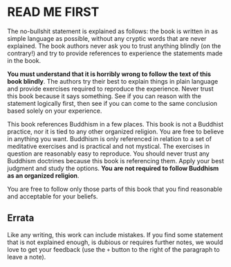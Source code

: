 # READ ME FIRST

The no-bullshit statement is explained as follows: the book is written in as simple language as possible, without any cryptic words that are never explained. The book authors never ask you to trust anything blindly (on the contrary!) and try to provide references to experience the statements made in the book.

**You must understand that it is horribly wrong to follow the text of this book blindly**. The authors try their best to explain things in plain language and provide exercises required to reproduce the experience. Never trust this book because it says something. See if you can reason with the statement logically first, then see if you can come to the same conclusion based solely on your experience.

This book references Buddhism in a few places. This book is not a Buddhist practice, nor it is tied to any other organized religion. You are free to believe in anything you want. Buddhism is only referenced in relation to a set of meditative exercises and is practical and not mystical. The exercises in question are reasonably easy to reproduce. You should never trust any Buddhism doctrines because this book is referencing them. Apply your best judgment and study the options. **You are not required to follow Buddhism as an organized religion**.

You are free to follow only those parts of this book that you find reasonable and acceptable for your beliefs.

## Errata

Like any writing, this work can include mistakes. If you find some statement that is not explained enough, is dubious or requires further notes, we would love to get your feedback (use the `+` button to the right of the paragraph to leave a note).
